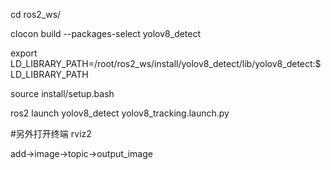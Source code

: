 
cd ros2_ws/

clocon build --packages-select yolov8_detect

export LD_LIBRARY_PATH=/root/ros2_ws/install/yolov8_detect/lib/yolov8_detect:$LD_LIBRARY_PATH

source install/setup.bash

ros2 launch yolov8_detect yolov8_tracking.launch.py




#另外打开终端
rviz2

add->image->topic->output_image
